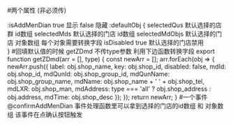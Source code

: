 #两个属性 (非必须传)

:isAddMenDian  true 显示  false 隐藏
:defaultObj  {
    selectedQus 默认选择的店群  id数组
    selectedMds 默认选择的门店  id数组
    selectedMdObjs 默认选择的门店  对象数组 每个对象需要转换字段
    isDisabled  true 默认选择的门店禁用  
}
#回填默认值的时候 getZDmd 不传type参数  利用下边函数转换字段
export function getZDmd(arr = [], type) {
    const newArr = [];
    arr.forEach(obj => {
        newArr.push({
        label: obj.shop_name,
        key: obj.shop_id,
        disabled: false,
        mdId: obj.shop_id,
        mdQunId: obj.shop_group_id,
        mdQunName: obj.shop_group_name,
        mdName: obj.shop_name + ' ' + obj.shop_tel,
        mdLXR: obj.shop_man,
        mdAddress: type === 'all' ? obj.shop_address : obj.address,
        mdTime: obj.shop_desc
        });
    });
    return newArr;
}
#一个事件
@confirmAddMenDian 事件处理函数里可以拿到选择的门店的id数组 和 对象数组  该事件在点确认按钮触发